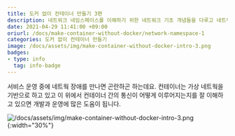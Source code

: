 ```yaml
---
title: 도커 없이 컨테이너 만들기 3편
description: 네트워크 네임스페이스를 이해하기 위한 네트워크 기초 개념들을 다루고 네트워크 네임스페이 실습과 함께 컨테이너 환경에서의 가상 네트워크 구축이 어떻게 이루어지는지를 학습합니다.
date: 2021-04-29 11:41:00 +09:00
oriurl: /docs/make-container-without-docker/network-namespace-1
categories: 도커 없이 컨테이너 만들기
image: /docs/assets/img/make-container-without-docker-intro-3.png
badges:
- type: info
  tag: info-badge
---
```


서비스 운영 중에 네트웍 장애를 만나면 곤란하곤 하는데요. 컨테이너는 가상 네트웍을 기반으로 하고 있고 이 위에서 컨테이너 간의
통신이 어떻게 이루어지는지를 잘 이해하고 있으면 개발과 운영에 많은 도움이 됩니다.

![/docs/assets/img/make-container-without-docker-intro-3.png](/docs/assets/img/make-container-without-docker-intro-3.png){:width="30%"}